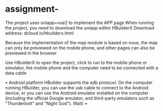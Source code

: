 # assignment-
The project uses uniapp+vue2 to implement the APP page
When running the project, you need to download the uniapp editor HBuilderX
Download address: dcloud.io/hbuilderx.html

Because the implementation of the map module is based on nvue, the map can only be previewed on the mobile phone, and other pages can also be previewed in the browser

Use HBuilderX to open the project, click to run to the mobile phone or simulator, the mobile phone and the computer need to be connected with a data cable

• Android platform
HBuilder supports the adb protocol. On the computer running HBuilder, you can use the usb cable to connect to the Android device, or you can use the Android emulator installed on the computer (including the official Google emulator, and third-party emulators such as "Thunderbolt" and "Night God"). Wait)
• 
